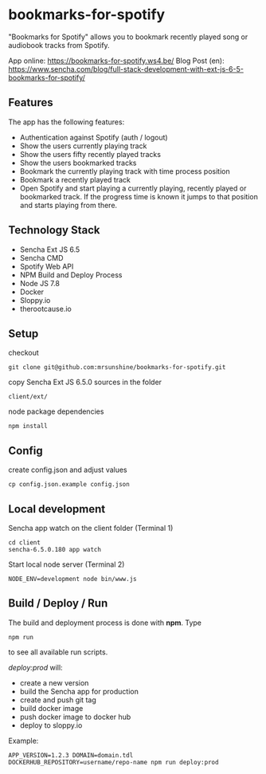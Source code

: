# bookmarks-for-spotify
"Bookmarks for Spotify" allows you to bookmark recently played song or audiobook tracks from Spotify.

App online: https://bookmarks-for-spotify.ws4.be/
Blog Post (en): https://www.sencha.com/blog/full-stack-development-with-ext-js-6-5-bookmarks-for-spotify/

## Features

The app has the following features:

* Authentication against Spotify (auth / logout)
* Show the users currently playing track
* Show the users fifty recently played tracks
* Show the users bookmarked tracks
* Bookmark the currently playing track with time process position
* Bookmark a recently played track
* Open Spotify and start playing a currently playing, recently played or bookmarked track. If the progress time is known it jumps to that position and starts playing from there.

## Technology Stack

* Sencha Ext JS 6.5
* Sencha CMD
* Spotify Web API
* NPM Build and Deploy Process
* Node JS 7.8
* Docker
* Sloppy.io
* therootcause.io


## Setup

checkout

    git clone git@github.com:mrsunshine/bookmarks-for-spotify.git

copy Sencha Ext JS 6.5.0 sources in the folder

    client/ext/

node package dependencies

    npm install

## Config

create config.json and adjust values

    cp config.json.example config.json

## Local development

Sencha app watch on the client folder (Terminal 1)

    cd client
    sencha-6.5.0.180 app watch

Start local node server (Terminal 2)

    NODE_ENV=development node bin/www.js


## Build / Deploy / Run

The build and deployment process is done with **npm**.
Type

    npm run

 to see all available run scripts.


*deploy:prod* will:
 * create a new version
 * build the Sencha app for production
 * create and push git tag
 * build docker image
 * push docker image to docker hub
 * deploy to sloppy.io

Example:

    APP_VERSION=1.2.3 DOMAIN=domain.tdl DOCKERHUB_REPOSITORY=username/repo-name npm run deploy:prod


